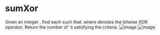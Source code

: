# sumXor
Given an integer , find each  such that:  where  denotes the bitwise XOR operator. Return the number of 's satisfying the criteria.
![image](https://user-images.githubusercontent.com/43896389/223880718-34a75327-6a97-43e1-878e-28f7fa425749.png)
![image](https://user-images.githubusercontent.com/43896389/223880769-5bfd4c85-0902-402b-a08e-d859a39bcf5a.png)
